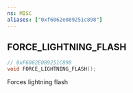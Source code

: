 ```yaml
---
ns: MISC
aliases: ["0xf6062e089251c898"]
---
```

## FORCE_LIGHTNING_FLASH

```c
// 0xF6062E089251C898
void FORCE_LIGHTNING_FLASH();
```

Forces lightning flash

